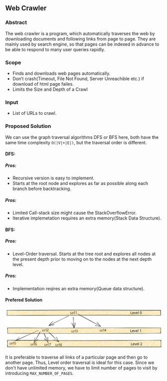 ## Web Crawler
### Abstract
The web crawler is a program, which automatically traverses the web by downloading documents and following links from page to page. They are mainly used by search engine, so that pages can be indexed in advance to be able to respond to many user queries rapidly.
### Scope
* Finds and downloads web pages automatically.
* Don’t crash(Timeout, File Not Found, Server Unreachible etc.) if download of html page failes.
* Limits the Size and Depth of a Crawl

### Input
* List of URLs to crawl.

### Proposed Solution
We can use the graph traversal algorithms DFS or BFS here, both have the same time complexity `O(|V|+|E|)`, but the traversal order is different. 
#### DFS:
##### Pros:
* Recursive version is easy to implement.
* Starts at the root node and explores as far as possible along each branch before backtracking.

##### Pros:
* Limited Call-stack size might cause the StackOverflowError.
* Iterative implemetation requires an extra memory(Stack Data Structure).

#### BFS:
##### Pros:
* Level-Order traversal. Starts at the tree root and explores all nodes at the present depth prior to moving on to the nodes at the next depth level.

##### Pros:
* Implementation reqires an extra memory(Queue data structure).

#### Prefered Solution
![Imgur](doc/web-crawler-BFS.svg)

It is preferable to traverse all links of a particular page and then go to another page. Thus, Level order traversal is ideal for this case. Since we don't have unlimited memory, we have to limit number of pages to visit by introducing `MAX_NUMBER_OF_PAGES`.

